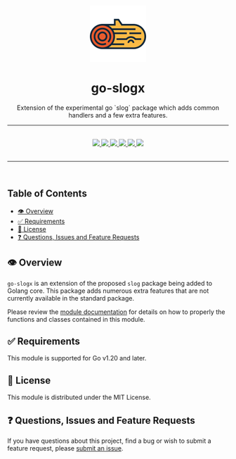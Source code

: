 <div align="center">
  <img width="128" src="./logo.svg" alt="log logo" />
  <h1>go-slogx</h1>
  <p>Extension of the experimental go `slog` package which adds common handlers and a few extra features.</p>
  <hr />
  <br />
  <a href="https://pkg.go.dev/go.innotegrity.dev/slogx" target="_blank">
    <img src="https://img.shields.io/badge/go-reference-2a7d98?style=for-the-badge" />
  </a>
  <a href="https://goreportcard.com/report/go.innotegrity.dev/slogx" target="_blank">
    <img src="https://goreportcard.com/badge/go.innotegrity.dev/slogx?style=for-the-badge" />
  </a>
  <a href="#">
    <img src="https://img.shields.io/badge/stability-alpha-pink?style=for-the-badge" />
  </a>
  <a href="https://en.wikipedia.org/wiki/MIT_License" target="_blank">
    <img src="https://img.shields.io/badge/license-MIT-maroon?style=for-the-badge" />
  </a>
  <a href="#">
    <img src="https://img.shields.io/badge/support-community-purple?style=for-the-badge" />
  </a>
  <a href="https://conventionalcommits.org" target="_blank">
    <img src="https://img.shields.io/badge/Conventional%20Commits-1.0.0-orange.svg?style=for-the-badge" />
  </a>
</div>
<br />
<hr />
<br />

<!-- omit in toc -->
## Table of Contents
- [👁️ Overview](#️-overview)
- [✅ Requirements](#-requirements)
- [📃 License](#-license)
- [❓ Questions, Issues and Feature Requests](#-questions-issues-and-feature-requests)

## 👁️ Overview

`go-slogx` is an extension of the proposed `slog` package being added to Golang core. This package adds numerous extra features that are not currently available in the standard package.

Please review the [module documentation](https://pkg.go.dev/go.innotegrity.dev/slogx) for details on how to properly the functions and classes contained in this module.

## ✅ Requirements

This module is supported for Go v1.20 and later.

## 📃 License

This module is distributed under the MIT License.

## ❓ Questions, Issues and Feature Requests

If you have questions about this project, find a bug or wish to submit a feature request, please [submit an issue](https://github.com/innotegrity/go-slogx/issues).
